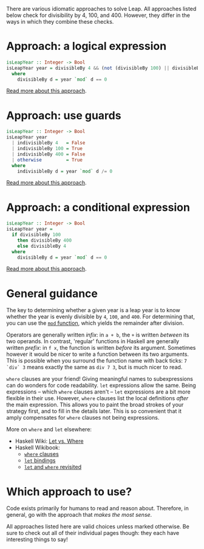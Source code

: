 There are various idiomatic approaches to solve Leap.
All approaches listed below check for divisibility by 4, 100, and 400.
However, they differ in the ways in which they combine these checks.


# Approach: a logical expression

```haskell
isLeapYear :: Integer -> Bool
isLeapYear year = divisibleBy 4 && (not (divisibleBy 100) || divisibleBy 400)
  where
    divisibleBy d = year `mod` d == 0
```

[Read more about this approach][logical-expression].


# Approach: use guards

```haskell
isLeapYear :: Integer -> Bool
isLeapYear year
  | indivisibleBy 4   = False
  | indivisibleBy 100 = True
  | indivisibleBy 400 = False
  | otherwise         = True
  where
    indivisibleBy d = year `mod` d /= 0
```

[Read more about this approach][guards].


# Approach: a conditional expression

```haskell
isLeapYear :: Integer -> Bool
isLeapYear year =
  if divisibleBy 100
    then divisibleBy 400
    else divisibleBy 4
  where
    divisibleBy d = year `mod` d == 0
```

[Read more about this approach][conditional-expression].


# General guidance

The key to determining whether a given year is a leap year is to know whether the year is evenly divisible by `4`, `100`, and `400`.
For determining that, you can use the [`mod` function][mod-function], which yields the remainder after division.

Operators are generally written _infix_: in `a + b`, the `+` is written _between_ its two operands.
In contrast, 'regular' functions in Haskell are generally written _prefix_: in `f x`, the function is written _before_ its argument.
Sometimes however it would be nicer to write a function between its two arguments.
This is possible when you surround the function name with back ticks: ``7 `div` 3`` means exactly the same as `div 7 3`, but is much nicer to read.

`where` clauses are your friend!
Giving meaningful names to subexpressions can do wonders for code readability.
`let` expressions allow the same.
Being expressions &ndash; which `where` clauses aren't &ndash; `let` expressions are a bit more flexible in their use.
However, `where` clauses list the local definitions _after_ the main expression.
This allows you to paint the broad strokes of your strategy first, and to fill in the details later.
This is so convenient that it amply compensates for `where` clauses not being expressions.

More on `where` and `let` elsewhere:

- Haskell Wiki: [Let vs. Where][haskellwiki-let-vs-where]
- Haskell Wikibook:
  - [`where` clauses][wikibook-where]
  - [`let` bindings][wikibook-let]
  - [`let` and `where` revisited][wikibook-let-vs-where]


# Which approach to use?

Code exists primarily for humans to read and reason about.
Therefore, in general, go with the approach that _makes the most sense_.

All approaches listed here are valid choices unless marked otherwise.
Be sure to check out all of their individual pages though: they each have interesting things to say!


[conditional-expression]:
    https://exercism.org/tracks/haskell/exercises/leap/approaches/conditional-expression
    "Approach: a conditional expression"
[guards]:
    https://exercism.org/tracks/haskell/exercises/leap/approaches/guards
    "Approach: a sequence of guards"
[logical-expression]:
    https://exercism.org/tracks/haskell/exercises/leap/approaches/logical-expression
    "Approach: a logical expression"


[wikibook-let-vs-where]:
    https://en.wikibooks.org/wiki/Haskell/More_on_functions#let_and_where_revisited
    "Haskell Wikibook: let and where revisited"
[wikibook-let]:
    https://en.wikibooks.org/wiki/Haskell/Next_steps#let_bindings
    "Haskell Wikibook: let bindings"
[wikibook-where]:
    https://en.wikibooks.org/wiki/Haskell/Variables_and_functions#where_clauses
    "Haskell Wikibook: where clauses"
[mod-function]:
    https://hackage.haskell.org/package/base/docs/Prelude.html#v:mod
    "Documentation of `mod` in the Prelude"
[haskellwiki-let-vs-where]:
    https://wiki.haskell.org/Let_vs._Where
    "Haskell Wiki: Let vs. Where"

